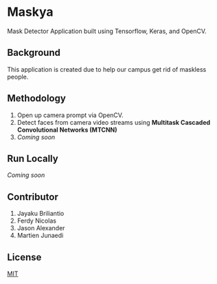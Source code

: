 # Maskya

Mask Detector Application built using Tensorflow, Keras, and OpenCV.


## Background

This application is created due to help our campus get rid of maskless people.


## Methodology

1. Open up camera prompt via OpenCV.
2. Detect faces from camera video streams using **Multitask Cascaded Convolutional Networks (MTCNN)**
3. *Coming soon* 


## Run Locally

*Coming soon*


## Contributor

1. Jayaku Briliantio
2. Ferdy Nicolas
3. Jason Alexander
4. Martien Junaedi


## License

[MIT](./LICENSE)
